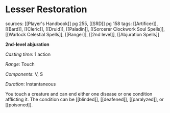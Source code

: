 # Lesser Restoration
sources: [[Player's Handbook]] pg 255, [[SRD]] pg 158
tags: [[Artificer]], [[Bard]], [[Cleric]], [[Druid]], [[Paladin]], [[Sorcerer Clockwork Soul Spells]], [[Warlock Celestial Spells]], [[Ranger]], [[2nd level]], [[Abjuration Spells]]

**2nd-level abjuration**

*Casting time*: 1 action

*Range*: Touch

*Components*: V, S

*Duration*: Instantaneous

You touch a creature and can end either one disease or one condition afflicting it. The condition can be [[blinded]], [[deafened]], [[paralyzed]], or [[poisoned]].
